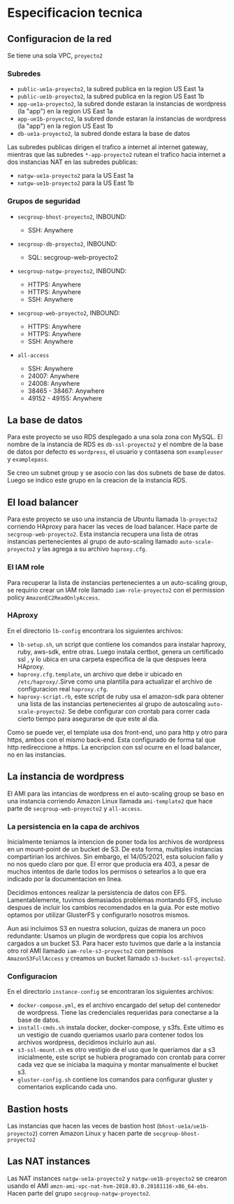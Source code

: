 # Especificacion tecnica
## Configuracion de la red
Se tiene una sola VPC, `proyecto2`

### Subredes
- `public-ue1a-proyecto2`, la subred publica en la region US East 1a
- `public-ue1b-proyecto2`, la subred publica en la region US East 1b
- `app-ue1a-proyecto2`, la subred donde estaran la instancias de wordpress (la "app") en la region US East 1a
- `app-ue1b-proyecto2`, la subred donde estaran la instancias de wordpress (la "app") en la region US East 1b
- `db-ue1a-proyecto2`, la subred donde estara la base de datos

Las subredes publicas dirigen el trafico a internet al internet gateway, mientras que las subredes `*-app-proyecto2` rutean el trafico hacia internet a dos instancias NAT en las subredes publicas:
- `natgw-ue1a-proyecto2` para la US East 1a
- `natgw-ue1b-proyecto2` para la US East 1b

### Grupos de seguridad
- `secgroup-bhost-proyecto2`, INBOUND: 
    - SSH: Anywhere

- `secgroup-db-proyecto2`, INBOUND: 
    - SQL: secgroup-web-proyecto2

- `secgroup-natgw-proyecto2`, INBOUND:
    - HTTPS: Anywhere
    - HTTPS: Anywhere
    - SSH: Anywhere

- `secgroup-web-proyecto2`, INBOUND: 
    - HTTPS: Anywhere
    - HTTPS: Anywhere
    - SSH: Anywhere

- `all-access`
    - SSH: Anywhere
    - 24007: Anywhere
    - 24008: Anywhere
    - 38465 - 38467: Anywhere
    - 49152 - 49155: Anywhere



## La base de datos
Para este proyecto se uso RDS desplegado a una sola zona con MySQL. El nombre de la instancia de RDS es `db-ssl-proyecto2` y el nombre de la base de datos por defecto es `wordpress`, el usuario y contasena son `exampleuser` y `examplepass`.

Se creo un subnet group y se asocio con las dos subnets de base de datos. Luego se indico este grupo en la creacion de la instancia RDS.

## El load balancer
Para este proyecto se uso una instancia de Ubuntu llamada `lb-proyecto2` corriendo HAproxy para hacer las veces de load balancer. Hace parte de `secgroup-web-proyecto2`. Esta instancia recupera una lista de otras instancias pertenecientes al grupo de auto-scaling llamado `auto-scale-proyecto2` y las agrega a su archivo `haproxy.cfg`. 

### El IAM role
Para recuperar la lista de instancias pertenecientes a un auto-scaling group, se requirio crear un IAM role llamado `iam-role-proyecto2` con el permission policy `AmazonEC2ReadOnlyAccess`. 

### HAproxy
En el directorio `lb-config` encontrara los siguientes archivos: 
- `lb-setup.sh`, un script que contiene los comandos para instalar haproxy, ruby, aws-sdk, entre otras. Luego instala certbot, genera un certificado ssl
, y lo ubica en una carpeta especifica de la que despues leera HAproxy.
- `haproxy.cfg.template`, un archivo que debe ir ubicado en `/etc/haproxy/`.Sirve como una plantilla para actualizar el archivo de configuracion real `haproxy.cfg`.
- `haproxy-script.rb`, este script de ruby usa el amazon-sdk para obtener una lista de las instancias pertenecientes al grupo de autoscaling `auto-scale-proyecto2`. Se debe configurar con crontab para correr cada cierto tiempo para asegurarse de que este al dia. 

Como se puede ver, el template usa dos front-end, uno para http y otro para https, ambos con el mismo back-end. Esta configurado de forma tal que http redireccione a https. La encripcion con ssl ocurre en el load balancer, no en las instancias.

## La instancia de wordpress
El AMI para las intancias de wordpress en el auto-scaling group se baso en una instancia corriendo Amazon Linux llamada `ami-template2` que hace parte de `secgroup-web-proyecto2` y `all-access`.

### La persistencia en la capa de archivos
Inicialmente teniamos la intencion de poner toda los archivos de wordpress en un mount-point de un bucket de S3. De esta forma, multiples instancias compartirian los archivos. Sin embargo, el 14/05/2021, esta solucion fallo y no nos quedo claro por que. El error que producia era 403, a pesar de muchos intentos de darle todos los permisos o setearlos a lo que era indicado por la documentacion en linea. 

Decidimos entonces realizar la persistencia de datos con EFS. Lamentablemente, tuvimos demasiados problemas montando EFS, incluso despues de incluir los cambios recomendados en la guia. Por este motivo optamos por utilizar GlusterFS y configurarlo nosotros mismos. 

Aun asi incluimos S3 en nuestra solucion, quizas de manera un poco redundante: Usamos un plugin de wordpress que copia los archivos cargados a un bucket S3. Para hacer esto tuvimos que darle a la instancia otro rol AMI llamado `iam-role-s3-proyecto2` con permisos `AmazonS3FullAccess` y creamos un bucket llamado `s3-bucket-ssl-proyecto2`.

### Configuracion
En el directorio `instance-config` se encontraran los siguientes archivos:
- `docker-compose.yml`, es el archivo encargado del setup del contenedor de wordpress. Tiene las credenciales requeridas para conectarse a la base de datos. 
- `install-cmds.sh` instala docker, docker-compose, y s3fs. Este ultimo es un vestigio de cuando queriamos usarlo para contener todos los archivos wordpress, decidimos incluirlo aun asi. 
- `s3-ssl-mount.sh` es otro vestigio de el uso que le queriamos dar a s3 inicialmente, este script se hubiera programado con crontab para correr cada vez que se iniciaba la maquina y montar manualmente el bucket s3.
- `gluster-config.sh` contiene los comandos para configurar gluster y comentarios explicando cada uno. 

## Bastion hosts
Las instancias que hacen las veces de bastion host (`bhost-ue1a/ue1b-proyecto2`) corren Amazon Linux y hacen parte de `secgroup-bhost-proyecto2`

## Las NAT instances
Las NAT instances `natgw-ue1a-proyecto2` y `natgw-ue1b-proyecto2` se crearon usando el AMI `amzn-ami-vpc-nat-hvm-2018.03.0.20181116-x86_64-ebs`. Hacen parte del grupo `secgroup-natgw-proyecto2`.
